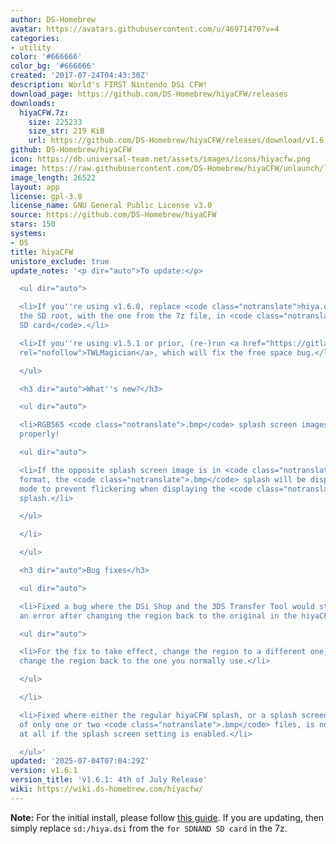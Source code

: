 ```yaml
---
author: DS-Homebrew
avatar: https://avatars.githubusercontent.com/u/46971470?v=4
categories:
- utility
color: '#666666'
color_bg: '#666666'
created: '2017-07-24T04:43:30Z'
description: World's FIRST Nintendo DSi CFW!
download_page: https://github.com/DS-Homebrew/hiyaCFW/releases
downloads:
  hiyaCFW.7z:
    size: 225233
    size_str: 219 KiB
    url: https://github.com/DS-Homebrew/hiyaCFW/releases/download/v1.6.1/hiyaCFW.7z
github: DS-Homebrew/hiyaCFW
icon: https://db.universal-team.net/assets/images/icons/hiyacfw.png
image: https://raw.githubusercontent.com/DS-Homebrew/hiyaCFW/unlaunch/logo/logo.png
image_length: 26522
layout: app
license: gpl-3.0
license_name: GNU General Public License v3.0
source: https://github.com/DS-Homebrew/hiyaCFW
stars: 150
systems:
- DS
title: hiyaCFW
unistore_exclude: true
update_notes: '<p dir="auto">To update:</p>

  <ul dir="auto">

  <li>If you''re using v1.6.0, replace <code class="notranslate">hiya.dsi</code> on
  the SD root, with the one from the 7z file, in <code class="notranslate">for SDNAND
  SD card</code>.</li>

  <li>If you''re using v1.5.1 or prior, (re-)run <a href="https://gitlab.com/R-YaTian/twlmagician/-/releases"
  rel="nofollow">TWLMagician</a>, which will fix the free space bug.</li>

  </ul>

  <h3 dir="auto">What''s new?</h3>

  <ul dir="auto">

  <li>RGB565 <code class="notranslate">.bmp</code> splash screen images will now display
  properly!

  <ul dir="auto">

  <li>If the opposite splash screen image is in <code class="notranslate">.gif</code>
  format, the <code class="notranslate">.bmp</code> splash will be displayed in RGB555
  mode to prevent flickering when displaying the <code class="notranslate">.gif</code>
  splash.</li>

  </ul>

  </li>

  </ul>

  <h3 dir="auto">Bug fixes</h3>

  <ul dir="auto">

  <li>Fixed a bug where the DSi Shop and the 3DS Transfer Tool would still display
  an error after changing the region back to the original in the hiyaCFW config menu.

  <ul dir="auto">

  <li>For the fix to take effect, change the region to a different one, save, and
  change the region back to the one you normally use.</li>

  </ul>

  </li>

  <li>Fixed where either the regular hiyaCFW splash, or a splash screen consisting
  of only one or two <code class="notranslate">.bmp</code> files, is not displayed
  at all if the splash screen setting is enabled.</li>

  </ul>'
updated: '2025-07-04T07:04:29Z'
version: v1.6.1
version_title: 'v1.6.1: 4th of July Release'
wiki: https://wiki.ds-homebrew.com/hiyacfw/
---
```

**Note:** For the initial install, please follow [this guide](https://wiki.ds-homebrew.com/hiyacfw/installing). If you are updating, then simply replace `sd:/hiya.dsi` from the `for SDNAND SD card` in the 7z.